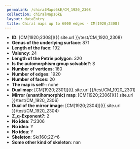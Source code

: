 ```yaml
--- 
 permalink: /chiralMaps6kE/CM_1920_2308 
 collection: chiralMaps6kE
 layout: dataEntry
 title: Chiral maps up to 6000 edges - CM[1920;2308]
---
```


- **ID**: [CM[1920;2308]]({{ site.url }}/test/CM_1920_2308)
- **Genus of the underlying surface**: 871
- **Length of the face**: 192
- **Valency**: 24
- **Length of the Petrie polygon**: 320
- **Is the automorphism group solvable?**: S
- **Number of vertices**: 160
- **Number of edges**: 1920
- **Number of faces**: 20
- **The map is self-**: none
- **Dual map**: [CM[1920;2301]]({{ site.url }}/test/CM_1920_2301)
- **Mirror (enantihomorphic) map**: [CM[1920;2306]]({{ site.url }}/test/CM_1920_2306)
- **Dual of the mirror image**: [CM[1920;2304]]({{ site.url }}/test/CM_1920_2304)
- **Z_q-Exponent?**: 2
- **No idea**:  7:2306
- **No idea**: Y
- **No idea**: Y
- **Skeleton**: Sk(160;22)^6
- **Some other kind of skeleton**: nan
